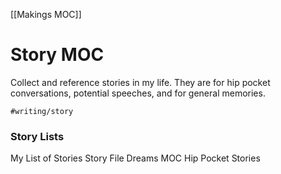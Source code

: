 [[Makings MOC]] 
# Story MOC
Collect and reference stories in my life. They are for hip pocket conversations, potential speeches, and for general memories.

`#writing/story`

### Story Lists
My List of Stories
Story File
Dreams MOC
Hip Pocket Stories 
